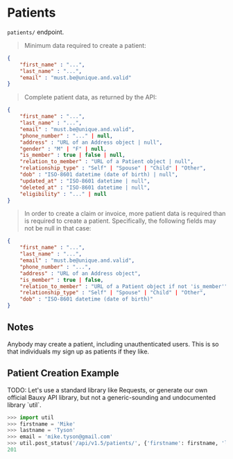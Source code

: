 # Patients
`patients/` endpoint.

> Minimum data required to create a patient:

```json
{
    "first_name" : "...",
    "last_name" : "...",
    "email" : "must.be@unique.and.valid"
}
```

> Complete patient data, as returned by the API:

```json
{
    "first_name" : "...",
    "last_name" : "...",
    "email" : "must.be@unique.and.valid",
    "phone_number" : "..." | null,
    "address" : "URL of an Address object | null",
    "gender" : "M" | "F" | null,
    "is_member" : true | false | null,
    "relation_to_member" : "URL of a Patient object | null",
    "relationship_type" : "Self" | "Spouse" | "Child" | "Other",
    "dob" : "ISO-8601 datetime (date of birth) | null",
    "updated_at" : "ISO-8601 datetime | null",
    "deleted_at" : "ISO-8601 datetime | null",
    "eligibility" : "..." | null
}
```

> In order to create a claim or invoice, more patient data is required than is required to create a patient. Specifically, the following fields may not be null in that case:

```json
{
    "first_name" : "...",
    "last_name" : "...",
    "email" : "must.be@unique.and.valid",
    "phone_number" : "...",
    "address" : "URL of an Address object",
    "is_member" : true | false,
    "relation_to_member" : "URL of a Patient object if not 'is_member'",
    "relationship_type" : "Self" | "Spouse" | "Child" | "Other",
    "dob" : "ISO-8601 datetime (date of birth)"
}
```

## Notes
Anybody may create a patient, including unauthenticated users. This is so that individuals my sign up as patients if they like.

## Patient Creation Example
<aside class="warning">
TODO: Let's use a standard library like Requests, or generate our own official Bauxy API library, but not a generic-sounding and undocumented library `util`.
</aside>

```python
>>> import util
>>> firstname = 'Mike'
>>> lastname = 'Tyson'
>>> email = 'mike.tyson@gmail.com'
>>> util.post_status('/api/v1.5/patients/', {'firstname': firstname, 'lastname': lastname, 'email': email})
201
```
